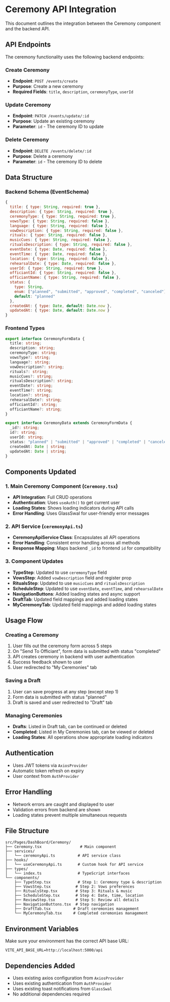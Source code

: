 # Ceremony API Integration

This document outlines the integration between the Ceremony component and the backend API.

## API Endpoints

The ceremony functionality uses the following backend endpoints:

### Create Ceremony

- **Endpoint**: `POST /events/create`
- **Purpose**: Create a new ceremony
- **Required Fields**: `title`, `description`, `ceremonyType`, `userId`

### Update Ceremony

- **Endpoint**: `PATCH /events/update/:id`
- **Purpose**: Update an existing ceremony
- **Parameter**: `id` - The ceremony ID to update

### Delete Ceremony

- **Endpoint**: `DELETE /events/delete/:id`
- **Purpose**: Delete a ceremony
- **Parameter**: `id` - The ceremony ID to delete

## Data Structure

### Backend Schema (EventSchema)

```javascript
{
  title: { type: String, required: true },
  description: { type: String, required: true },
  ceremonyType: { type: String, required: true },
  vowsType: { type: String, required: false },
  language: { type: String, required: false },
  vowDescription: { type: String, required: false },
  rituals: { type: String, required: false },
  musicCues: { type: String, required: false },
  ritualsDescription: { type: String, required: false },
  eventDate: { type: Date, required: false },
  eventTime: { type: Date, required: false },
  location: { type: String, required: false },
  rehearsalDate: { type: Date, required: false },
  userId: { type: String, required: true },
  officiantId: { type: String, required: false },
  officiantName: { type: String, required: false },
  status: {
    type: String,
    enum: ["planned", "submitted", "approved", "completed", "canceled"],
    default: "planned"
  },
  createdAt: { type: Date, default: Date.now },
  updatedAt: { type: Date, default: Date.now }
}
```

### Frontend Types

```typescript
export interface CeremonyFormData {
  title: string;
  description: string;
  ceremonyType: string;
  vowsType?: string;
  language?: string;
  vowDescription?: string;
  rituals?: string;
  musicCues?: string;
  ritualsDescription?: string;
  eventDate?: string;
  eventTime?: string;
  location?: string;
  rehearsalDate?: string;
  officiantId?: string;
  officiantName?: string;
}

export interface CeremonyData extends CeremonyFormData {
  _id?: string;
  id?: string;
  userId: string;
  status: "planned" | "submitted" | "approved" | "completed" | "canceled";
  createdAt: Date | string;
  updatedAt: Date | string;
}
```

## Components Updated

### 1. Main Ceremony Component (`Ceremony.tsx`)

- **API Integration**: Full CRUD operations
- **Authentication**: Uses `useAuth()` to get current user
- **Loading States**: Shows loading indicators during API calls
- **Error Handling**: Uses GlassSwal for user-friendly error messages

### 2. API Service (`ceremonyApi.ts`)

- **CeremonyApiService Class**: Encapsulates all API operations
- **Error Handling**: Consistent error handling across all methods
- **Response Mapping**: Maps backend `_id` to frontend `id` for compatibility

### 3. Component Updates

- **TypeStep**: Updated to use `ceremonyType` field
- **VowsStep**: Added `vowDescription` field and register prop
- **RitualsStep**: Updated to use `musicCues` and `ritualsDescription`
- **ScheduleStep**: Updated to use `eventDate`, `eventTime`, and `rehearsalDate`
- **NavigationButtons**: Added loading states and async support
- **DraftTab**: Updated field mappings and added loading states
- **MyCeremonyTab**: Updated field mappings and added loading states

## Usage Flow

### Creating a Ceremony

1. User fills out the ceremony form across 5 steps
2. On "Send To Officiant", form data is submitted with status "completed"
3. API creates ceremony in backend with user authentication
4. Success feedback shown to user
5. User redirected to "My Ceremonies" tab

### Saving a Draft

1. User can save progress at any step (except step 1)
2. Form data is submitted with status "planned"
3. Draft is saved and user redirected to "Draft" tab

### Managing Ceremonies

- **Drafts**: Listed in Draft tab, can be continued or deleted
- **Completed**: Listed in My Ceremonies tab, can be viewed or deleted
- **Loading States**: All operations show appropriate loading indicators

## Authentication

- Uses JWT tokens via `AxiosProvider`
- Automatic token refresh on expiry
- User context from `AuthProvider`

## Error Handling

- Network errors are caught and displayed to user
- Validation errors from backend are shown
- Loading states prevent multiple simultaneous requests

## File Structure

```
src/Pages/DashBoard/Ceremony/
├── Ceremony.tsx                 # Main component
├── services/
│   └── ceremonyApi.ts          # API service class
├── hooks/
│   └── useCeremonyApi.ts       # Custom hook for API service
├── types/
│   └── index.ts                # TypeScript interfaces
└── components/
    ├── TypeStep.tsx            # Step 1: Ceremony type & description
    ├── VowsStep.tsx           # Step 2: Vows preferences
    ├── RitualsStep.tsx        # Step 3: Rituals & music
    ├── ScheduleStep.tsx       # Step 4: Date, time, location
    ├── ReviewStep.tsx         # Step 5: Review all details
    ├── NavigationButtons.tsx  # Step navigation
    ├── DraftTab.tsx          # Draft ceremonies management
    └── MyCeremonyTab.tsx     # Completed ceremonies management
```

## Environment Variables

Make sure your environment has the correct API base URL:

```
VITE_API_BASE_URL=http://localhost:5000/api
```

## Dependencies Added

- Uses existing axios configuration from `AxiosProvider`
- Uses existing authentication from `AuthProvider`
- Uses existing toast notifications from `GlassSwal`
- No additional dependencies required
